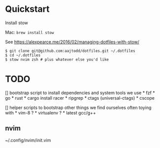 # Quickstart

Install stow

Mac: `brew install stow`

See https://alexpearce.me/2016/02/managing-dotfiles-with-stow/

```
$ git clone git@github.com:aajtodd/dotfiles.git ~/.dotfiles
$ cd ~/.dotfiles
$ stow nvim zsh # plus whatever else you'd like
```


# TODO
[] bootstrap script to install dependencies and system tools we use
    * fzf
    * go
    * rust
        * cargo install racer
    * ripgrep
    * ctags (universal-ctags)
    * cscope

[] helper scripts to bootstrap other things we find ourselves often toying with
    * vim-8 ?
    * virtualenv ?
    * latest gcc/g++


nvim
-----
~/.config/nvim/init.vim

